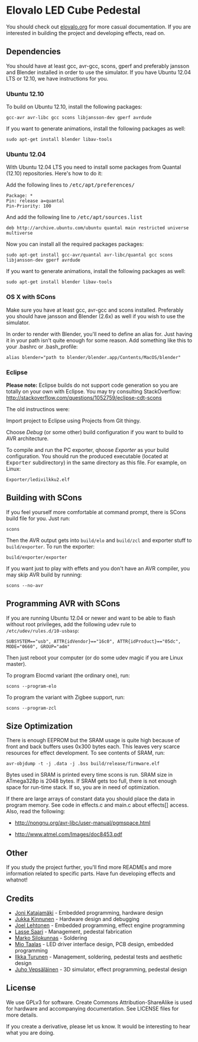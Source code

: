 <!-- -*- mode: markdown; coding: utf-8 -*- -->

# Elovalo LED Cube Pedestal

You should check out [elovalo.org](http://elovalo.org/) for more casual documentation. If you are interested in building the project and developing effects, read on.

## Dependencies

You should have at least gcc, avr-gcc, scons, gperf and preferably
jansson and Blender installed in order to use the simulator. If you
have Ubuntu 12.04 LTS or 12.10, we have instructions for you.

### Ubuntu 12.10

To build on Ubuntu 12.10, install the following packages:

    gcc-avr avr-libc gcc scons libjansson-dev gperf avrdude

If you want to generate animations, install the following packages as well:

    sudo apt-get install blender libav-tools

### Ubuntu 12.04

With Ubuntu 12.04 LTS you need to install some packages from Quantal (12.10)
repositories. Here's how to do it:

Add the following lines to <tt>/etc/apt/preferences/</tt>

    Package: *
    Pin: release a=quantal
    Pin-Priority: 100

And add the following line to <tt>/etc/apt/sources.list</tt>

    deb http://archive.ubuntu.com/ubuntu quantal main restricted universe multiverse

Now you can install all the required packages packages:

    sudo apt-get install gcc-avr/quantal avr-libc/quantal gcc scons libjansson-dev gperf avrdude

If you want to generate animations, install the following packages as well:

    sudo apt-get install blender libav-tools

### OS X with SCons

Make sure you have at least gcc, avr-gcc and scons
installed. Preferably you should have jansson and Blender (2.6x) as
well if you wish to use the simulator.

In order to render with Blender, you'll need to define an alias
for. Just having it in your path isn't quite enough for some
reason. Add something like this to your .bashrc or .bash\_profile:

    alias blender="path to blender/blender.app/Contents/MacOS/blender"

### Eclipse 

**Please note:** Eclipse builds do not support code generation so you
are totally on your own with Eclipse. You may try consulting
StackOverflow:
http://stackoverflow.com/questions/1052759/eclipse-cdt-scons

The old instructinos were:

Import project to Eclipse using Projects from Git thingy.

Choose *Debug* (or some other) build configuration if you want to
build to AVR architecture.

To compile and run the PC exporter, qhoose *Exporter* as your build
configuration. You should run the produced executable (located at
<tt>Exporter</tt> subdirectory) in the same directory as this
file. For example, on Linux:

    Exporter/ledivilkku2.elf

## Building with SCons

If you feel yourself more comfortable at command prompt, there is
SCons build file for you. Just run:

    scons

Then the AVR output gets into `build/elo` and `build/zcl` and exporter
stuff to `build/exporter`. To run the exporter:

    build/exporter/exporter

If you want just to play with effets and you don't have an AVR compiler,
you may skip AVR build by running:

    scons --no-avr

## Programming AVR with SCons

If you are running Ubuntu 12.04 or newer and want to be able to flash without
root privileges, add the following udev rule to `/etc/udev/rules.d/10-usbasp`:

    SUBSYSTEM=="usb", ATTR{idVendor}=="16c0", ATTR{idProduct}=="05dc", MODE="0660", GROUP="adm"

Then just reboot your computer (or do some udev magic if you are Linux master).

To program Elocmd variant (the ordinary one), run:

    scons --program-elo
	
To program the variant with Zigbee support, run:

    scons --program-zcl

## Size Optimization

There is enough EEPROM but the SRAM usage is quite high because of
front and back buffers uses 0x300 bytes each. This leaves very scarce
resources for effect development. To see contents of SRAM, run:

    avr-objdump -t -j .data -j .bss build/release/firmware.elf

Bytes used in SRAM is printed every time scons is run. SRAM size in
ATmega328p is 2048 bytes. If SRAM gets too full, there is not enough
space for run-time stack. If so, you are in need of optimization.

If there are large arrays of constant data you should place the data
in program memory. See code in effects.c and main.c about effects[]
access. Also, read the following:

- http://nongnu.org/avr-libc/user-manual/pgmspace.html

- http://www.atmel.com/Images/doc8453.pdf

## Other

If you study the project further, you'll find more READMEs and more information related to specific parts. Have fun developing effects and whatnot!

## Credits

* [Joni Katajamäki](https://github.com/katis) - Embedded programming, hardware design 
* [Jukka Kinnunen](https://github.com/resutoor) - Hardware design and debugging
* [Joel Lehtonen](https://github.com/Zouppen/) - Embedded programming, effect engine programming
* [Lasse Saari](https://github.com/lassesaari) - Management, pedestal fabrication
* [Marko Silokunnas](https://github.com/marant) - Soldering
* [Mio Taalas](https://github.com/mtaalas/) - LED driver interface design, PCB design,
  embedded programming
* [Ilkka Turunen](https://github.com/ile2/) - Management, soldering, pedestal
  tests and aesthetic design
* [Juho Vepsäläinen](https://github.com/bebraw/) - 3D simulator, effect programming, pedestal
  design

## License

We use GPLv3 for software. Create Commons Attribution-ShareAlike is used for hardware and accompanying documentation. See LICENSE files for more details.

If you create a derivative, please let us know. It would be interesting to hear what you are doing.
